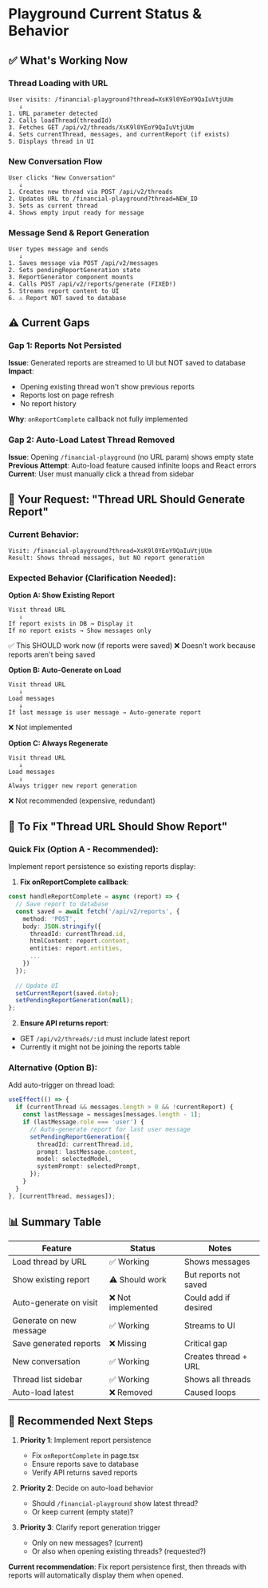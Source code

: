 # Playground Current Status & Behavior

## ✅ What's Working Now

### Thread Loading with URL
```
User visits: /financial-playground?thread=XsK9l0YEoY9QaIuVtjUUm
   ↓
1. URL parameter detected
2. Calls loadThread(threadId)
3. Fetches GET /api/v2/threads/XsK9l0YEoY9QaIuVtjUUm
4. Sets currentThread, messages, and currentReport (if exists)
5. Displays thread in UI
```

### New Conversation Flow
```
User clicks "New Conversation"
   ↓
1. Creates new thread via POST /api/v2/threads
2. Updates URL to /financial-playground?thread=NEW_ID
3. Sets as current thread
4. Shows empty input ready for message
```

### Message Send & Report Generation
```
User types message and sends
   ↓
1. Saves message via POST /api/v2/messages
2. Sets pendingReportGeneration state
3. ReportGenerator component mounts
4. Calls POST /api/v2/reports/generate (FIXED!)
5. Streams report content to UI
6. ⚠️ Report NOT saved to database
```

## ⚠️ Current Gaps

### Gap 1: Reports Not Persisted
**Issue**: Generated reports are streamed to UI but NOT saved to database
**Impact**: 
- Opening existing thread won't show previous reports
- Reports lost on page refresh
- No report history

**Why**: `onReportComplete` callback not fully implemented

### Gap 2: Auto-Load Latest Thread Removed
**Issue**: Opening `/financial-playground` (no URL param) shows empty state
**Previous Attempt**: Auto-load feature caused infinite loops and React errors
**Current**: User must manually click a thread from sidebar

## 🎯 Your Request: "Thread URL Should Generate Report"

### Current Behavior:
```
Visit: /financial-playground?thread=XsK9l0YEoY9QaIuVtjUUm
Result: Shows thread messages, but NO report generation
```

### Expected Behavior (Clarification Needed):

**Option A: Show Existing Report**
```
Visit thread URL
   ↓
If report exists in DB → Display it
If no report exists → Show messages only
```
✅ This SHOULD work now (if reports were saved)
❌ Doesn't work because reports aren't being saved

**Option B: Auto-Generate on Load**
```
Visit thread URL
   ↓
Load messages
   ↓
If last message is user message → Auto-generate report
```
❌ Not implemented

**Option C: Always Regenerate**
```
Visit thread URL
   ↓
Load messages
   ↓
Always trigger new report generation
```
❌ Not recommended (expensive, redundant)

## 🔧 To Fix "Thread URL Should Show Report"

### Quick Fix (Option A - Recommended):
Implement report persistence so existing reports display:

1. **Fix onReportComplete callback**:
```typescript
const handleReportComplete = async (report) => {
  // Save report to database
  const saved = await fetch('/api/v2/reports', {
    method: 'POST',
    body: JSON.stringify({
      threadId: currentThread.id,
      htmlContent: report.content,
      entities: report.entities,
      ...
    })
  });
  
  // Update UI
  setCurrentReport(saved.data);
  setPendingReportGeneration(null);
};
```

2. **Ensure API returns report**:
- GET `/api/v2/threads/:id` must include latest report
- Currently it might not be joining the reports table

### Alternative (Option B):
Add auto-trigger on thread load:

```typescript
useEffect(() => {
  if (currentThread && messages.length > 0 && !currentReport) {
    const lastMessage = messages[messages.length - 1];
    if (lastMessage.role === 'user') {
      // Auto-generate report for last user message
      setPendingReportGeneration({
        threadId: currentThread.id,
        prompt: lastMessage.content,
        model: selectedModel,
        systemPrompt: selectedPrompt,
      });
    }
  }
}, [currentThread, messages]);
```

## 📊 Summary Table

| Feature | Status | Notes |
|---------|--------|-------|
| Load thread by URL | ✅ Working | Shows messages |
| Show existing report | ⚠️ Should work | But reports not saved |
| Auto-generate on visit | ❌ Not implemented | Could add if desired |
| Generate on new message | ✅ Working | Streams to UI |
| Save generated reports | ❌ Missing | Critical gap |
| New conversation | ✅ Working | Creates thread + URL |
| Thread list sidebar | ✅ Working | Shows all threads |
| Auto-load latest | ❌ Removed | Caused loops |

## 🎯 Recommended Next Steps

1. **Priority 1**: Implement report persistence
   - Fix `onReportComplete` in page.tsx
   - Ensure reports save to database
   - Verify API returns saved reports

2. **Priority 2**: Decide on auto-load behavior
   - Should `/financial-playground` show latest thread?
   - Or keep current (empty state)?

3. **Priority 3**: Clarify report generation trigger
   - Only on new messages? (current)
   - Or also when opening existing threads? (requested?)

**Current recommendation**: Fix report persistence first, then threads with reports will automatically display them when opened.
